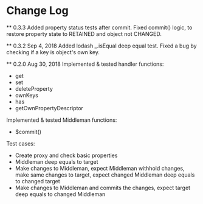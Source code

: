 # Change Log

** 0.3.3
Added property status tests after commit.
Fixed commit() logic, to restore property state to RETAINED and object not CHANGED.

** 0.3.2 Sep 4, 2018
Added lodash _.isEqual deep equal test.
Fixed a bug by checking if a key is object's own key.

** 0.2.0 Aug 30, 2018
Implemented & tested handler functions:
- get
- set
- deleteProperty
- ownKeys
- has
- getOwnPropertyDescriptor

Implemented & tested Middleman functions:
- $commit()

Test cases:
- Create proxy and check basic properties
- Middleman deep equals to target
- Make changes to Middleman, expect Middleman withhold changes, make same changes to target, expect changed Middleman deep equals to changed target
- Make changes to Middleman and commits the changes, expect target deep equals to changed Middleman